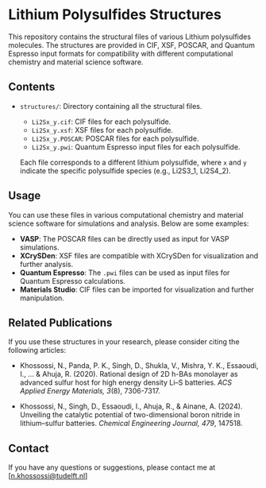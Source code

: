 # Lithium Polysulfides Structures

This repository contains the structural files of various Lithium polysulfides molecules. The structures are provided in CIF, XSF, POSCAR, and Quantum Espresso input formats for compatibility with different computational chemistry and material science software.

## Contents

- `structures/`: Directory containing all the structural files.
  - `Li2Sx_y.cif`: CIF files for each polysulfide.
  - `Li2Sx_y.xsf`: XSF files for each polysulfide.
  - `Li2Sx_y.POSCAR`: POSCAR files for each polysulfide.
  - `Li2Sx_y.pwi`: Quantum Espresso input files for each polysulfide.

  Each file corresponds to a different lithium polysulfide, where `x` and `y` indicate the specific polysulfide species (e.g., Li2S3_1, Li2S4_2).

## Usage

You can use these files in various computational chemistry and material science software for simulations and analysis. Below are some examples:

- **VASP**: The POSCAR files can be directly used as input for VASP simulations.
- **XCrySDen**: XSF files are compatible with XCrySDen for visualization and further analysis.
- **Quantum Espresso**: The `.pwi` files can be used as input files for Quantum Espresso calculations.
- **Materials Studio**: CIF files can be imported for visualization and further manipulation.

## Related Publications

If you use these structures in your research, please consider citing the following articles:

- Khossossi, N., Panda, P. K., Singh, D., Shukla, V., Mishra, Y. K., Essaoudi, I., ... & Ahuja, R. (2020). Rational design of 2D h-BAs monolayer as advanced sulfur host for high energy density Li–S batteries. *ACS Applied Energy Materials, 3*(8), 7306-7317.
  
- Khossossi, N., Singh, D., Essaoudi, I., Ahuja, R., & Ainane, A. (2024). Unveiling the catalytic potential of two-dimensional boron nitride in lithium–sulfur batteries. *Chemical Engineering Journal, 479*, 147518.

## Contact

If you have any questions or suggestions, please contact me at [n.khossossi@tudelft.nl] 

